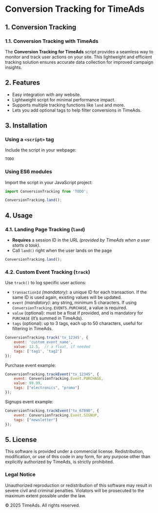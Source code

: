 # Conversion Tracking for TimeAds

## 1. Conversion Tracking

### 1.1. Conversion Tracking with TimeAds

The **Conversion Tracking for TimeAds** script provides a seamless way to monitor and track user actions on your site.
This lightweight and efficient tracking solution ensures accurate data collection for improved campaign insights.

## 2. Features

- Easy integration with any website.
- Lightweight script for minimal performance impact.
- Supports multiple tracking functions like `land` and more.
- Lets you add optional tags to help filter conversions in TimeAds.

## 3. Installation

### Using a `<script>` tag

Include the script in your webpage:

```html
TODO
```

### Using ES6 modules

Import the script in your JavaScript project:

```javascript
import ConversionTracking from 'TODO';

ConversionTracking.land();

```

## 4. Usage

### 4.1. Landing Page Tracking (`land`)

- **Requires** a session ID in the URL *(provided by TimeAds when a user starts a task)*.
- Call `land()` right when the user lands on the page

```javascript
ConversionTracking.land();
```

### 4.2. Custom Event Tracking (`track`)

Use `track()` to log specific user actions:

- `transactionId` *(mandatory)*: a unique ID for each transaction. If the same ID is used again, existing
  values will be updated.
- `event` *(mandatory)*: any string, minimum 5 characters. If using `ConversionTracking.EVENTS.PURCHASE`, a value is
  required.
- `value` (optional): must be a float if provided, and is mandatory for `PURCHASE` (it’s summed in TimeAds).
- `tags` (optional): up to 3 tags, each up to 50 characters, useful for filtering in TimeAds.

```javascript
ConversionTracking.track('tx_12345', {
    event: 'custom_event_name',
    value: 12.5,  // a float, if needed
    tags: ['tag1', 'tag2']
});
```

Purchase event example:

```javascript
ConversionTracking.trackEvent("tx_12345", {
    event: ConversionTracking.Event.PURCHASE,
    value: 99.99,
    tags: ["electronics", "promo"]
});
```

Signups event example:

```javascript
ConversionTracking.trackEvent("tx_67890", {
    event: ConversionTracking.Event.SIGNUP,
    tags: ["newsletter"]
});
```

## 5. License

This software is provided under a commercial license. Redistribution, modification, or use of this code in any form, for
any purpose other than explicitly authorized by TimeAds, is strictly prohibited.

### Legal Notice

Unauthorized reproduction or redistribution of this software may result in severe civil and criminal penalties.
Violators will be prosecuted to the maximum extent possible under the law.

© 2025 TimeAds. All rights reserved.